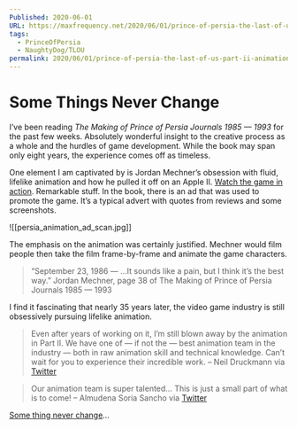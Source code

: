 ```yaml
---
Published: 2020-06-01
URL: https://maxfrequency.net/2020/06/01/prince-of-persia-the-last-of-us-part-ii-animation/
tags:
  - PrinceOfPersia
  - NaughtyDog/TLOU
permalink: 2020/06/01/prince-of-persia-the-last-of-us-part-ii-animation/
---
```

# Some Things Never Change

I’ve been reading *The Making of Prince of Persia Journals 1985 — 1993* for the past few weeks. Absolutely wonderful insight to the creative process as a whole and the hurdles of game development. While the book may span only eight years, the experience comes off as timeless.

One element I am captivated by is Jordan Mechner’s obsession with fluid, lifelike animation and how he pulled it off on an Apple II. [Watch the game in action](https://youtube.com/watch?v=fggouSd3dr4&t=155). Remarkable stuff. In the book, there is an ad that was used to promote the game. It’s a typical advert with quotes from reviews and some screenshots.

![[persia_animation_ad_scan.jpg]]

The emphasis on the animation was certainly justified. Mechner would film people then take the film frame-by-frame and animate the game characters.

> “September 23, 1986 — …It sounds like a pain, but I think it’s the best way.” Jordan Mechner, page 38 of The Making of Prince of Persia Journals 1985 — 1993

I find it fascinating that nearly 35 years later, the video game industry is still obsessively pursuing lifelike animation.

> Even after years of working on it, I’m still blown away by the animation in Part II. We have one of — if not the — best animation team in the industry — both in raw animation skill and technical knowledge. Can’t wait for you to experience their incredible work. – Neil Druckmann via [Twitter](https://twitter.com/Neil_Druckmann/status/1238496735078625281)

> Our animation team is super talented… This is just a small part of what is to come! – Almudena Soria Sancho via [Twitter](https://twitter.com/soria_sancho/status/1180324702301982721)

[Some thing never change](https://youtube.com/watch?v=eML5icfq5VM&t=762)…